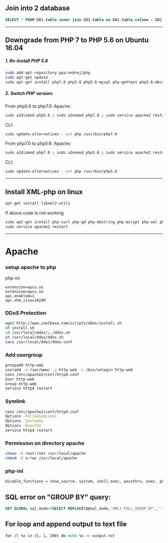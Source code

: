 ## Join into 2 database
```SQL
SELECT * FROM DB1.table inner join DB2.table on DB1.table.column = DB2.table.column WHERE DB1.table.column = DB2.table.column ORDER BY `id` ASC
```
-----------------------------
## Downgrade from PHP 7 to PHP 5.6 on Ubuntu 16.04
##### 1. Re-Install PHP 5.6

```bash
sudo add-apt-repository ppa:ondrej/php
sudo apt-get update
sudo apt-get install php7.0 php5.6 php5.6-mysql php-gettext php5.6-mbstring php-mbstring php7.0-mbstring php-xdebug libapache2-mod-php5.6 libapache2-mod-php7.0
```
##### 2. Switch PHP version:

From php5.6 to php7.0:
Apache:
```bash
sudo a2dismod php5.6 ; sudo a2enmod php7.0 ; sudo service apache2 restart
```
CLI:
```bash
sudo update-alternatives --set php /usr/bin/php7.0
```

From php7.0 to php5.6:
Apache:
```bash
sudo a2dismod php7.0 ; sudo a2enmod php5.6 ; sudo service apache2 restart
```
CLI:
```bash
sudo update-alternatives --set php /usr/bin/php5.6
```
-----------------------
## Install XML-php on linux
```bash
apt-get install libxml2-utils
```
if above code is not working
```bash
sudo apt-get install php-curl php-gd php-mbstring php-mcrypt php-xml php-xmlrpc
sudo service apache2 restart
```
--------------------
# Apache
### setup apache to php
php-ini

```
extension=apcu.so
extension=apcu.so
apc.enabled=1
apc.shm_size=1024M
```
### DDoS Protection
```bash
wget http://www.inetbase.com/scripts/ddos/install.sh
sh install.sh
cd /usr/local/ddos/;./ddos.sh
sh /usr/local/ddos/ddos.sh
nano /usr/local/ddos/ddos.conf
```

### Add usergroup
```bash
groupadd http-web
useradd -d /var/www/ -g http-web -s /bin/nologin http-web
nano /etc/apache2/conf/httpd.conf
User http-web
Group http-web
service httpd restart
```

### Symlink
```bash
nano /etc/apache2/conf/httpd.conf
Options -FollowSymLinks
Options -Includes
Options -ExecCGI
service httpd restart
```
### Permission on directory apache
```bash
chown -R root:root /usr/local/apache
chmod -R o-rwx /usr/local/apache
```

### php-ini
```bash
disable_functions = show_source, system, shell_exec, passthru, exec, phpinfo, proc_terminate, proc_open, symlink, proc_close, popen, dl, escapeshellarg, escapeshellcmd
```
## SQL error on "GROUP BY" query:
```sql
SET GLOBAL sql_mode=(SELECT REPLACE(@@sql_mode,'ONLY_FULL_GROUP_BY',''));
```


## For loop and append output to text file
```bash
for /l %x in (1, 1, 200) do echo %x >> output.txt
```
